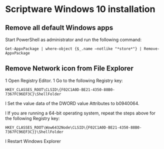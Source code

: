 # Scriptware Windows 10 installation

## Remove all default Windows apps

Start PowerShell as administrator and run the following command:

```
Get-AppxPackage | where-object {$_.name –notlike "*store*"} | Remove-AppxPackage
```

## Remove Network icon from File Explorer

1 Open Registry Editor.
1 Go to the following Registry key:

```
HKEY_CLASSES_ROOT\CLSID\{F02C1A0D-BE21-4350-88B0-7367FC96EF3C}\ShellFolder
```

l Set the value data of the DWORD value Attributes to b0940064.

l If you are running a 64-bit operating system, repeat the steps above for the following Registry key:

```
HKEY_CLASSES_ROOT\Wow6432Node\CLSID\{F02C1A0D-BE21-4350-88B0-7367FC96EF3C}}\ShellFolder
```

l  Restart Windows Explorer